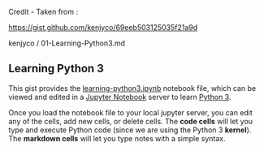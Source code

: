 
Credit - Taken from :

https://gist.github.com/kenjyco/69eeb503125035f21a9d

kenjyco
/
01-Learning-Python3.md

[Python 3]: https://www.python.org/about/
[Jupyter Notebook]: https://jupyter.readthedocs.io/en/latest/running.html
[learning-python3.ipynb]: https://gist.githubusercontent.com/kenjyco/69eeb503125035f21a9d/raw/learning-python3.ipynb

## Learning Python 3

This gist provides the [learning-python3.ipynb][] notebook file, which can be
viewed and edited in a [Jupyter Notebook][] server to learn [Python 3][].

Once you load the notebook file to your local jupyter server, you can edit any
of the cells, add new cells, or delete cells. The **code cells** will let you
type and execute Python code (since we are using the Python 3 **kernel**). The
**markdown cells** will let you type notes with a simple syntax.
